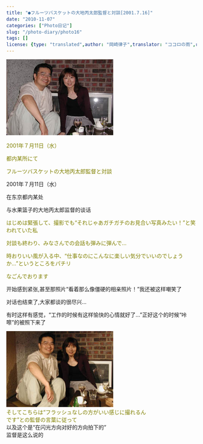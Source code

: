 ```yaml
---
title: "●フルーツバスケットの大地丙太郎監督と対談[2001.7.16]"
date: "2010-11-07"
categories: ["Photo日记"]
slug: "/photo-diary/photo16"
tags: []
license: {type: "translated",author: "岡崎律子",translator: "ココロの雨",reproduced-url: "http://www.ne.jp/asahi/okazaki/book/photo/photo16.html",reproduced-website: "岡崎律子Book"}
---
```


[![](./images/taidan1.jpg "taidan1")](./images/taidan1.jpg)  

  
<span style="color: #808000;">2001年７月11日（水）</span>  

  
<span style="color: #808000;">都内某所にて</span>  

  
<span style="color: #808000;">フルーツバスケットの大地丙太郎監督と対談</span>  

  
2001年７月11日（水）  

  
在东京都内某处  

  
与水果篮子的大地丙太郎监督的谈话  

  
<span style="color: #808000;">はじめは緊張して、撮影でも“それじゃあガチガチのお見合い写真みたい！”と笑われていた私</span>  

  
<span style="color: #808000;">対談も終わり、みなさんでの会話も弾みに弾んで…</span>  

  
<span style="color: #808000;">時おりいい風が入る中、“仕事なのにこんなに楽しい気分でいいのでしょうか…”というところをパチリ</span>  

  
<span style="color: #808000;">なごんでおります</span>  

  
开始感到紧张,甚至那照片“看着那么像僵硬的相亲照片！”我还被这样嘲笑了  

  
对话也结束了,大家都谈的很尽兴…  

  
有时这样有感觉，“工作的时候有这样愉快的心情就好了…”正好这个的时候“咔嚓”的被照下来了  

  
[![](./images/taidan2.jpg "taidan2")](./images/taidan2.jpg)  
<span style="color: #808000;">そしてこちらは“フラッシュなしの方がいい感じに撮れるん<br>です”との監督の言葉に従って</span>  
以及这个是“在闪光方向对好的方向拍下的”  
监督是这么说的
